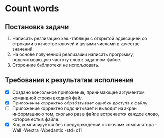 # Count words
## Постановка задачи
1. Написать реализацию хэш-таблицы с открытой адресацией со строками в качестве ключей и целыми числами в качестве значений.
2. На основе полученной реализации написать программу, подсчитывающую частоту слов в заданном файле.
3. Сторонние библиотеки не использовать.

## Требования к результатам исполнения
- [X] Создано консольное приложение, принимающее аргументом командной строки входной файл.
- [X] Приложение корректно обрабатывает ошибки доступа к файлу.
- [ ] Приложение корректно подсчитывает и выводит на экран информацию о том, сколько раз в файле встречается каждое слово, которое есть в файле.
- [X] Код компилируется без предупреждений с ключами компилятора -Wall -Wextra -Wpedantic -std=c11.

